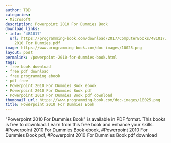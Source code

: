 ```yaml
---
author: TBD
categories:
- Microsoft
description: Powerpoint 2010 For Dummies Book
download_links:
- info: '481017'
  url: https://programming-book.com/download/2017/ComputerBooks/481017/Powerpoint
    2010 For Dummies.pdf
image: https://www.programming-book.com/doc-images/10025.png
layout: post
permalink: /powerpoint-2010-for-dummies-book.html
tags:
- free book download
- free pdf download
- free programming ebook
- pdf free
- Powerpoint 2010 For Dummies Book ebook
- Powerpoint 2010 For Dummies Book pdf
- Powerpoint 2010 For Dummies Book pdf download
thumbnail_url: https://www.programming-book.com/doc-images/10025.png
title: Powerpoint 2010 For Dummies Book
---
```


 
<div class="item-desc text-justify">
  "Powerpoint 2010 For Dummies Book" is available in PDF format. This books is free to download. Learn from this free book and enhance your skills.
  <br>
  #Powerpoint 2010 For Dummies Book ebook, #Powerpoint 2010 For Dummies Book pdf, #Powerpoint 2010 For Dummies Book pdf download
</div>